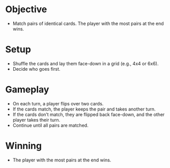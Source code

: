 # Objective
 - Match pairs of identical cards. The player with the most pairs at the end wins.

# Setup
- Shuffle the cards and lay them face-down in a grid (e.g., 4x4 or 6x6).
 - Decide who goes first.
# Gameplay
- On each turn, a player flips over two cards.
- If the cards match, the player keeps the pair and takes another turn.
- If the cards don’t match, they are flipped back face-down, and the other player takes their turn.
- Continue until all pairs are matched.
# Winning
- The player with the most pairs at the end wins.

